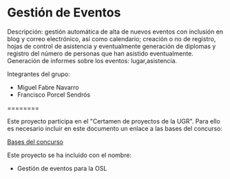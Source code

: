 Gestión de Eventos
========

Descripción: gestión automática de alta de nuevos eventos con inclusión en blog y correo electrónico, así como calendario; creación o no de registro,
hojas de control de asistencia y eventualmente generación de diplomas y registro del número de personas que han asistido eventualmente. Generación de
informes sobre los eventos: lugar,asistencia.

Integrantes del grupo:

* Miguel Fabre Navarro
* Francisco Porcel Sendrós

========

Este proyecto participa en el "Certamen de proyectos de la UGR". Para ello es necesario incluir en este documento un enlace a las bases del concurso:

[Bases del concurso](http://osl.ugr.es/bases-de-los-premios-a-proyectos-libres-de-la-ugr/)

Este proyecto se ha incluido con el nombre:

* Gestión de eventos para la OSL

